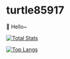 # turtle85917

👋 Hello~

[![Total Stats](https://github-readme-stats.vercel.app/api/?username=turtle85917&show_icons=true&theme=cobalt)](https://github.com/turtle85917)

[![Top Langs](https://github-readme-stats.vercel.app/api/top-langs/?username=turtle85917&layout=compact&theme=cobalt)](https://github.com/turtle85917)
